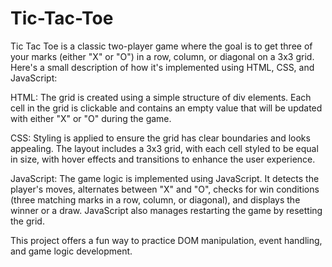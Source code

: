 # Tic-Tac-Toe

Tic Tac Toe is a classic two-player game where the goal is to get three of your marks (either "X" or "O") in a row, column, or diagonal on a 3x3 grid. Here's a small description of how it's implemented using HTML, CSS, and JavaScript:

HTML: The grid is created using a simple structure of div elements. Each cell in the grid is clickable and contains an empty value that will be updated with either "X" or "O" during the game.

CSS: Styling is applied to ensure the grid has clear boundaries and looks appealing. The layout includes a 3x3 grid, with each cell styled to be equal in size, with hover effects and transitions to enhance the user experience.

JavaScript: The game logic is implemented using JavaScript. It detects the player's moves, alternates between "X" and "O", checks for win conditions (three matching marks in a row, column, or diagonal), and displays the winner or a draw. JavaScript also manages restarting the game by resetting the grid.

This project offers a fun way to practice DOM manipulation, event handling, and game logic development.
